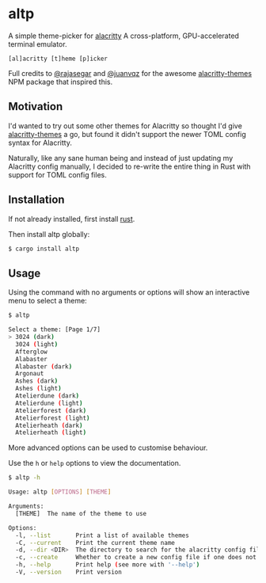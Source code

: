 # altp

A simple theme-picker for [alacritty](https://alacritty.org) A cross-platform, GPU-accelerated terminal emulator.

`[al]acritty [t]heme [p]icker`

Full credits to [@rajasegar](https://github.com/rajasegar) and [@juanvqz](https://github.com/juanvqz) for the awesome [alacritty-themes](https://github.com/rajasegar/alacritty-themes) NPM package that inspired this.

## Motivation

I'd wanted to try out some other themes for Alacritty so thought I'd give [alacritty-themes](https://github.com/rajasegar/alacritty-themes) a go, but found it didn't support the newer TOML config syntax for Alacritty.

Naturally, like any sane human being and instead of just updating my Alacritty config manually, I decided to re-write the entire thing in Rust with support for TOML config files.

## Installation

If not already installed, first install [rust](https://www.rust-lang.org/tools/install).

Then install altp globally:

```sh
$ cargo install altp
```

## Usage

Using the command with no arguments or options will show an interactive menu to select a theme:

```sh
$ altp

Select a theme: [Page 1/7]
> 3024 (dark)
  3024 (light)
  Afterglow
  Alabaster
  Alabaster (dark)
  Argonaut
  Ashes (dark)
  Ashes (light)
  Atelierdune (dark)
  Atelierdune (light)
  Atelierforest (dark)
  Atelierforest (light)
  Atelierheath (dark)
  Atelierheath (light)
```

More advanced options can be used to customise behaviour.

Use the `h` or `help` options to view the documentation.

```sh
$ altp -h

Usage: altp [OPTIONS] [THEME]

Arguments:
  [THEME]  The name of the theme to use

Options:
  -l, --list       Print a list of available themes
  -C, --current    Print the current theme name
  -d, --dir <DIR>  The directory to search for the alacritty config file
  -c, --create     Whether to create a new config file if one does not already exist
  -h, --help       Print help (see more with '--help')
  -V, --version    Print version
```
